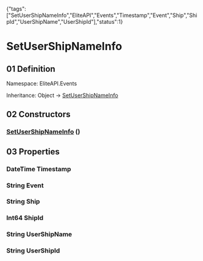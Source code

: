 {"tags":["SetUserShipNameInfo","EliteAPI","Events","Timestamp","Event","Ship","ShipId","UserShipName","UserShipId"],"status":1}

# SetUserShipNameInfo

## 01 Definition

Namespace: <span class='code'>EliteAPI.Events</span>

Inheritance: <span class='code'>Object</span> → <span class='code'>[SetUserShipNameInfo](../../EliteAPI/Events/SetUserShipNameInfo.html)</span>

## 02 Constructors

### <span class='code'>[SetUserShipNameInfo](../../EliteAPI/Events/SetUserShipNameInfo.html)</span> ()

## 03 Properties

### <span class='code'>DateTime</span> Timestamp

### <span class='code'>String</span> Event

### <span class='code'>String</span> Ship

### <span class='code'>Int64</span> ShipId

### <span class='code'>String</span> UserShipName

### <span class='code'>String</span> UserShipId

